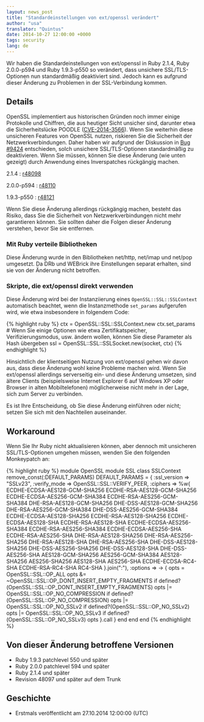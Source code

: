```yaml
---
layout: news_post
title: "Standardeinstellungen von ext/openssl verändert"
author: "usa"
translator: "Quintus"
date: 2014-10-27 12:00:00 +0000
tags: security
lang: de
---
```


Wir haben die Standardeinstellungen von ext/openssl in Ruby 2.1.4,
Ruby 2.0.0-p594 und Ruby 1.9.3-p550 so verändert, dass unsichere
SSL/TLS-Optionen nun standardmäßig deaktiviert sind. Jedoch kann es
aufgrund dieser Änderung zu Problemen in der SSL-Verbindung kommen.

## Details

OpenSSL implementiert aus historischen Gründen noch immer einige
Protokolle und Chiffren, die aus heutiger Sicht unsicher sind,
darunter etwa die Sicherheitslücke POODLE
([CVE-2014-3566](http://cve.mitre.org/cgi-bin/cvename.cgi?name=CVE-2014-3566)).
Wenn Sie weiterhin diese unsicheren Features von OpenSSL nutzen, riskieren
Sie die Sicherheit der Netzwerkverbindungen. Daher haben wir aufgrund
der Diskussion in [Bug #9424](https://bugs.ruby-lang.org/issues/9424)
entschieden, solch unsichere SSL/TLS-Optionen standardmäßig zu
deaktivieren. Wenn Sie müssen, können Sie diese Änderung (wie unten
gezeigt) durch Anwendung eines Inverspatches rückgängig machen.

2.1.4
: [r48098](https://svn.ruby-lang.org/cgi-bin/viewvc.cgi?revision=48098&view=revision)

2.0.0-p594
: [r48110](https://svn.ruby-lang.org/cgi-bin/viewvc.cgi?revision=48110&view=revision)

1.9.3-p550
: [r48121](https://svn.ruby-lang.org/cgi-bin/viewvc.cgi?revision=48121&view=revision)

Wenn Sie diese Änderung allerdings rückgängig machen, besteht das
Risiko, dass Sie die Sicherheit von Netzwerkverbindungen nicht mehr
garantieren können. Sie sollten daher die Folgen dieser Änderung
verstehen, bevor Sie sie entfernen.

### Mit Ruby verteile Bibliotheken

Diese Änderung wurde in den Bibliotheken net/http, net/imap und
net/pop umgesetzt. Da DRb und WEBrick ihre Einstellungen separat
erhalten, sind sie von der Änderung nicht betroffen.

### Skripte, die ext/openssl direkt verwenden

Diese Änderung wird bei der Instanziierung eines
`OpenSSL::SSL::SSLContext` automatisch beachtet, wenn die
Instanzmethode `set_params` aufgerufen wird, wie etwa insbesondere in
folgendem Code:

{% highlight ruby %}
ctx = OpenSSL::SSL::SSLContext.new
ctx.set_params  # Wenn Sie einige Optionen wie etwa Zertifikatspeicher, Verifizierungsmodus, usw. ändern wollen, können Sie diese Parameter als Hash übergeben
ssl = OpenSSL::SSL::SSLSocket.new(socket, ctx)
{% endhighlight %}

Hinsichtlich der klientseitigen Nutzung von ext/openssl gehen wir
davon aus, dass diese Änderung wohl keine Probleme machen wird. Wenn
Sie ext/openssl allerdings serverseitig ein- und diese Änderung
umsetzen, sind ältere Clients (beispielsweise Internet Explorer 6 auf
Windows XP oder Browser in alten Mobiltelefonen) möglicherweise nicht
mehr in der Lage, sich zum Server zu verbinden.

Es ist Ihre Entscheidung, ob Sie diese Änderung einführen oder nicht;
setzen Sie sich mit den Nachteilen auseinander.

## Workaround

Wenn Sie Ihr Ruby nicht aktualisieren können, aber dennoch mit
unsicheren SSL/TLS-Optionen umgehen müssen, wenden Sie den folgenden
Monkeypatch an:

{% highlight ruby %}
module OpenSSL
  module SSL
    class SSLContext
      remove_const(:DEFAULT_PARAMS)
      DEFAULT_PARAMS = {
        :ssl_version => "SSLv23",
        :verify_mode => OpenSSL::SSL::VERIFY_PEER,
        :ciphers => %w{
          ECDHE-ECDSA-AES128-GCM-SHA256
          ECDHE-RSA-AES128-GCM-SHA256
          ECDHE-ECDSA-AES256-GCM-SHA384
          ECDHE-RSA-AES256-GCM-SHA384
          DHE-RSA-AES128-GCM-SHA256
          DHE-DSS-AES128-GCM-SHA256
          DHE-RSA-AES256-GCM-SHA384
          DHE-DSS-AES256-GCM-SHA384
          ECDHE-ECDSA-AES128-SHA256
          ECDHE-RSA-AES128-SHA256
          ECDHE-ECDSA-AES128-SHA
          ECDHE-RSA-AES128-SHA
          ECDHE-ECDSA-AES256-SHA384
          ECDHE-RSA-AES256-SHA384
          ECDHE-ECDSA-AES256-SHA
          ECDHE-RSA-AES256-SHA
          DHE-RSA-AES128-SHA256
          DHE-RSA-AES256-SHA256
          DHE-RSA-AES128-SHA
          DHE-RSA-AES256-SHA
          DHE-DSS-AES128-SHA256
          DHE-DSS-AES256-SHA256
          DHE-DSS-AES128-SHA
          DHE-DSS-AES256-SHA
          AES128-GCM-SHA256
          AES256-GCM-SHA384
          AES128-SHA256
          AES256-SHA256
          AES128-SHA
          AES256-SHA
          ECDHE-ECDSA-RC4-SHA
          ECDHE-RSA-RC4-SHA
          RC4-SHA
        }.join(":"),
        :options => -> {
          opts = OpenSSL::SSL::OP_ALL
          opts &= ~OpenSSL::SSL::OP_DONT_INSERT_EMPTY_FRAGMENTS if defined?(OpenSSL::SSL::OP_DONT_INSERT_EMPTY_FRAGMENTS)
          opts |= OpenSSL::SSL::OP_NO_COMPRESSION if defined?(OpenSSL::SSL::OP_NO_COMPRESSION)
          opts |= OpenSSL::SSL::OP_NO_SSLv2 if defined?(OpenSSL::SSL::OP_NO_SSLv2)
          opts |= OpenSSL::SSL::OP_NO_SSLv3 if defined?(OpenSSL::SSL::OP_NO_SSLv3)
          opts
        }.call
      }
    end
  end
end
{% endhighlight %}

## Von dieser Änderung betroffene Versionen

* Ruby 1.9.3 patchlevel 550 und später
* Ruby 2.0.0 patchlevel 594 und später
* Ruby 2.1.4 und später
* Revision 48097 und später auf dem Trunk

## Geschichte

* Erstmals veröffentlicht am 27.10.2014 12:00:00 (UTC)
